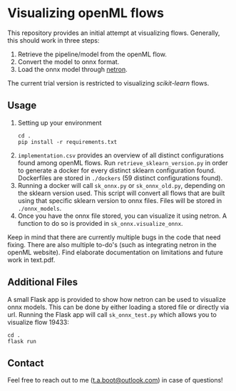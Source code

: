 # Visualizing openML flows

This repository provides an initial attempt at visualizing flows. Generally, this should work in three steps:
1. Retrieve the pipeline/model from the openML flow.
2. Convert the model to onnx format.
3. Load the onnx model through [netron](https://github.com/lutzroeder/netron).

The current trial version is restricted to visualizing *scikit-learn* flows.

## Usage

1. Setting up your environment
   ```
   cd .
   pip install -r requirements.txt
   ```
2. ```implementation.csv``` provides an overview of all distinct configurations found among openML flows. Run ```retrieve_sklearn_version.py``` in order to generate a docker for every distinct sklearn configuration found. Dockerfiles are stored in ```./dockers``` (59 distinct configurations found).
3. Running a docker will call ```sk_onnx.py``` or ```sk_onnx_old.py```, depending on the sklearn version used. This script will convert all flows that are built using that specific sklearn version to onnx files. Files will be stored in ```./onnx_models```.
4. Once you have the onnx file stored, you can visualize it using netron. A function to do so is provided in ```sk_onnx.visualize_onnx```.
   
Keep in mind that there are currently multiple bugs in the code that need fixing. There are also multiple to-do's (such as integrating netron in the openML website). Find elaborate documentation on limitations and future work in text.pdf.

## Additional Files
A small Flask app is provided to show how netron can be used to visualize onnx models. This can be done by either loading a stored file or directly via url. Running the Flask app will call ```sk_onnx_test.py``` which allows you to visualize flow 19433:
```
cd .
flask run
```
## Contact
Feel free to reach out to me (t.a.boot@outlook.com) in case of questions!

